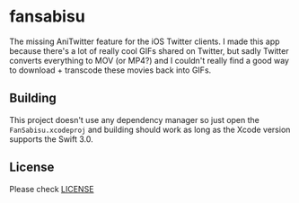 # fansabisu

The missing AniTwitter feature for the iOS Twitter clients. I made this app because there's a lot of really cool GIFs shared on Twitter, but sadly Twitter converts everything to MOV (or MP4?) and I couldn't really find a good way to download + transcode these movies back into GIFs.

## Building

This project doesn't use any dependency manager so just open the `FanSabisu.xcodeproj` and building should work as long as the Xcode version supports the Swift 3.0.

## License

Please check [LICENSE](LICENSE)
